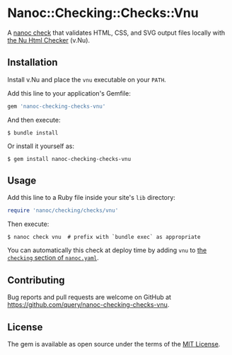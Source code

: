 # Nanoc::Checking::Checks::Vnu

A [nanoc check][nanoc-check] that validates HTML, CSS, and SVG output files
locally with [the Nu Html Checker][vnu] (v.Nu).

[nanoc-check]: https://nanoc.ws/doc/testing/
[vnu]: https://validator.github.io/validator/

## Installation

Install v.Nu and place the `vnu` executable on your `PATH`.

Add this line to your application's Gemfile:

```ruby
gem 'nanoc-checking-checks-vnu'
```

And then execute:

    $ bundle install

Or install it yourself as:

    $ gem install nanoc-checking-checks-vnu

## Usage

Add this line to a Ruby file inside your site's `lib` directory:

```ruby
require 'nanoc/checking/checks/vnu'
```

Then execute:

    $ nanoc check vnu  # prefix with `bundle exec` as appropriate

You can automatically this check at deploy time by adding `vnu` to [the
`checking` section of `nanoc.yaml`][nanoc-check-deploy].

[nanoc-check-deploy]: https://nanoc.ws/doc/testing/#running-checks-before-deploying

## Contributing

Bug reports and pull requests are welcome on GitHub at
<https://github.com/query/nanoc-checking-checks-vnu>.


## License

The gem is available as open source under the terms of the [MIT License][mit].

[mit]: https://opensource.org/licenses/MIT
